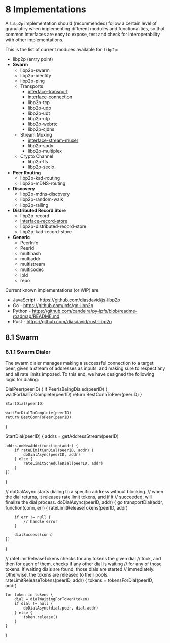 8 Implementations
=================

A `libp2p` implementation should (recommended) follow a certain level of granulatiry when implementing different modules and functionalities, so that common interfaces are easy to expose, test and check for interoperability with other implementations.

This is the list of current modules available for `libp2p`:

  - libp2p (entry point)
  - **Swarm**
      - libp2p-swarm
      - libp2p-identify
      - libp2p-ping
      - Transports
          - [interface-transport](https://github.com/diasdavid/interface-transport)
          - [interface-connection](https://github.com/diasdavid/interface-connection)
          - libp2p-tcp
          - libp2p-udp
          - libp2p-udt
          - libp2p-utp
          - libp2p-webrtc
          - libp2p-cjdns
      - Stream Muxing
          - [interface-stream-muxer](https://github.com/diasdavid/interface-stream-muxer)
          - libp2p-spdy
          - libp2p-multiplex
      - Crypto Channel
          - libp2p-tls
          - libp2p-secio
  - **Peer Routing**
      - libp2p-kad-routing
      - libp2p-mDNS-routing
  - **Discovery**
      - libp2p-mdns-discovery
      - libp2p-random-walk
      - libp2p-railing
  - **Distributed Record Store**
      - libp2p-record
      - [interface-record-store](https://github.com/diasdavid/interface-record-store)
      - libp2p-distributed-record-store
      - libp2p-kad-record-store
  - **Generic**
      - PeerInfo
      - PeerId
      - multihash
      - multiaddr
      - multistream
      - multicodec
      - ipld
      - repo

Current known implementations (or WIP) are:

  - JavaScript - <https://github.com/diasdavid/js-libp2p>
  - Go - <https://github.com/ipfs/go-libp2p>
  - Python - <https://github.com/candeira/py-ipfs/blob/readme-roadmap/README.md>
  - Rust - <https://github.com/diasdavid/rust-libp2p>

## 8.1 Swarm

### 8.1.1 Swarm Dialer

The swarm dialer manages making a successful connection to a target peer, given a stream of addresses as inputs, and making sure to respect any and all rate limits imposed. To this end, we have designed the following logic for dialing:

DialPeer(peerID) {
	if PeerIsBeingDialed(peerID) {
		waitForDialToComplete(peerID)
		return BestConnToPeer(peerID)
	}
	
	StartDial(peerID)

	waitForDialToComplete(peerID)
	return BestConnToPeer(peerID)
}

	
StartDial(peerID) {
	addrs = getAddressStream(peerID)

	addrs.onNewAddr(function(addr) {
		if rateLimitCanDial(peerID, addr) {
			doDialAsync(peerID, addr)
		} else {
			rateLimitScheduleDial(peerID, addr)
		}
	})
}

// doDialAsync starts dialing to a specific address without blocking.
// when the dial returns, it releases rate limit tokens, and if it
// succeeded, will finalize the dial process.
doDialAsync(peerID, addr) {
	go transportDial(addr, function(conn, err) {
		rateLimitReleaseTokens(peerID, addr)

		if err != null {
			// handle error
		}

		dialSuccess(conn)
	})
}

// rateLimitReleaseTokens checks for any tokens the given dial
// took, and then for each of them, checks if any other dial is waiting
// for any of those tokens. If waiting dials are found, those dials are started
// immediately. Otherwise, the tokens are released to their pools.
rateLimitReleaseTokens(peerID, addr) {
	tokens = tokensForDial(peerID, addr)

	for token in tokens {
		dial = dialWaitingForToken(token)
		if dial != null {
			doDialAsync(dial.peer, dial.addr)
		} else {
			token.release()
		}
	}
	
}
